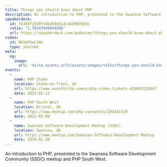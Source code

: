 ```yaml
---
title: Things you should know about PHP
description: An introduction to PHP, presented to the Swansea Software Development Community (SSDC) meetup and PHPSW.
speakerdeck:
  id: fe360f1030f34bdb9eb14cdab907bb3c
  ratio: "1.78343949044586"
  url: https://speakerdeck.com/opdavies/things-you-should-know-about-php-a58cd83b-e10c-40df-9ab4-3ed5d55827e7
video:
  id: NH1mVSwCzWs
  type: youtube
meta:
  og:
    image:
      url: '%site.assets_url%/assets/images/talks/things-you-should-know-about-php.png'
events:
  -
    name: PHP Stoke
    location: Stoke-on-Trent, UK
    url: https://www.eventbrite.com/e/php-stoke-tickets-429043128547
    date: 2023-01-12
  -
    name: PHP South West
    location: Bristol, UK
    url: https://www.meetup.com/php-sw/events/284341510
    date: 2022-03-09
  -
    name: Swansea Software Development Meetup (SSDC)
    location: Swansea, UK
    url: https://www.meetup.com/Swansea-Software-Development-Meetup
    date: 2019-01-28
---
```


An introduction to PHP, presented to the Swansea Software Development Community (SSDC) meetup and PHP South West.
